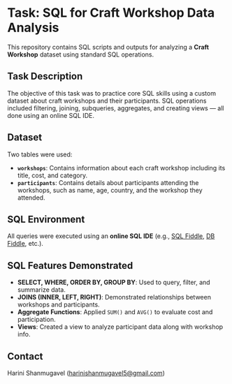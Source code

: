 # Task: SQL for Craft Workshop Data Analysis

This repository contains SQL scripts and outputs for analyzing a **Craft Workshop** dataset using standard SQL operations.

##  Task Description

The objective of this task was to practice core SQL skills using a custom dataset about craft workshops and their participants. SQL operations included filtering, joining, subqueries, aggregates, and creating views — all done using an online SQL IDE.

##  Dataset

Two tables were used:

- **`workshops`**: Contains information about each craft workshop including its title, cost, and category.
- **`participants`**: Contains details about participants attending the workshops, such as name, age, country, and the workshop they attended.

## SQL Environment

All queries were executed using an **online SQL IDE** (e.g., [SQL Fiddle](https://sqlfiddle.com), [DB Fiddle](https://www.db-fiddle.com), etc.).

##  SQL Features Demonstrated

- **SELECT, WHERE, ORDER BY, GROUP BY**: Used to query, filter, and summarize data.
- **JOINS (INNER, LEFT, RIGHT)**: Demonstrated relationships between workshops and participants.
- **Aggregate Functions**: Applied `SUM()` and `AVG()` to evaluate cost and participation.
- **Views**: Created a view to analyze participant data along with workshop info.

##  Contact

Harini Shanmugavel (harinishanmugavel5@gmail.com)
